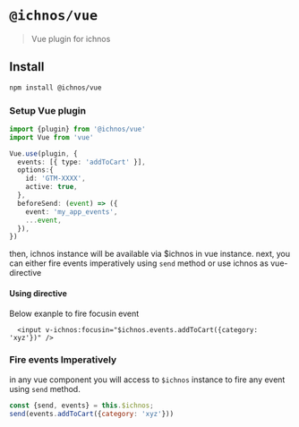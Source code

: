 # `@ichnos/vue`

> Vue plugin for ichnos

## Install

```bash
npm install @ichnos/vue
```


### Setup Vue plugin
```ts
import {plugin} from '@ichnos/vue'
import Vue from 'vue'

Vue.use(plugin, {
  events: [{ type: 'addToCart' }],
  options:{
    id: 'GTM-XXXX',
    active: true,
  },
  beforeSend: (event) => ({
    event: 'my_app_events',
    ...event,
  }),
})
```
then, ichnos instance will be available via $ichnos in vue instance.
next, you can either fire events imperatively using `send` method or use ichnos as vue-directive

#### Using directive

Below exanple to fire focusin event 
```vue
  <input v-ichnos:focusin="$ichnos.events.addToCart({category: 'xyz'})" /> 
```

### Fire events Imperatively 

in any vue component you will access to `$ichnos` instance to fire any event using `send` method.

```js
const {send, events} = this.$ichnos;
send(events.addToCart({category: 'xyz'}))
```
